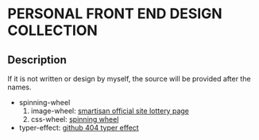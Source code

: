 # PERSONAL FRONT END DESIGN COLLECTION

## Description

If it is not written or design by myself, the source will be provided after the names.

* spinning-wheel
    1. image-wheel: [smartisan official site lottery page](http://www.smartisan.com/events/#/lottery-1031)
    2. css-wheel: [spinning wheel](https://codepen.io/anon/pen/dZMZpb)
* typer-effect: [github 404 typer effect](https://codepen.io/2bt/pen/EmwXQv)